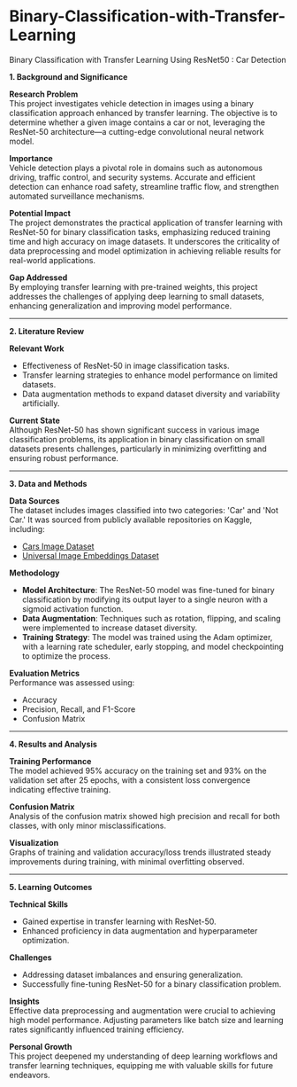 # Binary-Classification-with-Transfer-Learning
Binary Classification with Transfer Learning Using ResNet50 : Car Detection 

**1. Background and Significance**

**Research Problem**  
This project investigates vehicle detection in images using a binary classification approach enhanced by transfer learning. The objective is to determine whether a given image contains a car or not, leveraging the ResNet-50 architecture—a cutting-edge convolutional neural network model.

**Importance**  
Vehicle detection plays a pivotal role in domains such as autonomous driving, traffic control, and security systems. Accurate and efficient detection can enhance road safety, streamline traffic flow, and strengthen automated surveillance mechanisms.

**Potential Impact**  
The project demonstrates the practical application of transfer learning with ResNet-50 for binary classification tasks, emphasizing reduced training time and high accuracy on image datasets. It underscores the criticality of data preprocessing and model optimization in achieving reliable results for real-world applications.

**Gap Addressed**  
By employing transfer learning with pre-trained weights, this project addresses the challenges of applying deep learning to small datasets, enhancing generalization and improving model performance.

---

**2. Literature Review**

**Relevant Work**  
- Effectiveness of ResNet-50 in image classification tasks.  
- Transfer learning strategies to enhance model performance on limited datasets.  
- Data augmentation methods to expand dataset diversity and variability artificially.  

**Current State**  
Although ResNet-50 has shown significant success in various image classification problems, its application in binary classification on small datasets presents challenges, particularly in minimizing overfitting and ensuring robust performance.

---

**3. Data and Methods**

**Data Sources**  
The dataset includes images classified into two categories: 'Car' and 'Not Car.' It was sourced from publicly available repositories on Kaggle, including:  
- [Cars Image Dataset](https://www.kaggle.com/datasets/kshitij192/cars-image-dataset)  
- [Universal Image Embeddings Dataset](https://www.kaggle.com/datasets/rhtsingh/130k-images-512x512-universal-image-embeddings)

**Methodology**  
- **Model Architecture**: The ResNet-50 model was fine-tuned for binary classification by modifying its output layer to a single neuron with a sigmoid activation function.  
- **Data Augmentation**: Techniques such as rotation, flipping, and scaling were implemented to increase dataset diversity.  
- **Training Strategy**: The model was trained using the Adam optimizer, with a learning rate scheduler, early stopping, and model checkpointing to optimize the process.  

**Evaluation Metrics**  
Performance was assessed using:  
- Accuracy  
- Precision, Recall, and F1-Score  
- Confusion Matrix  

---

**4. Results and Analysis**

**Training Performance**  
The model achieved 95% accuracy on the training set and 93% on the validation set after 25 epochs, with a consistent loss convergence indicating effective training.

**Confusion Matrix**  
Analysis of the confusion matrix showed high precision and recall for both classes, with only minor misclassifications.  

**Visualization**  
Graphs of training and validation accuracy/loss trends illustrated steady improvements during training, with minimal overfitting observed.

---

**5. Learning Outcomes**

**Technical Skills**  
- Gained expertise in transfer learning with ResNet-50.  
- Enhanced proficiency in data augmentation and hyperparameter optimization.  

**Challenges**  
- Addressing dataset imbalances and ensuring generalization.  
- Successfully fine-tuning ResNet-50 for a binary classification problem.  

**Insights**  
Effective data preprocessing and augmentation were crucial to achieving high model performance. Adjusting parameters like batch size and learning rates significantly influenced training efficiency.  

**Personal Growth**  
This project deepened my understanding of deep learning workflows and transfer learning techniques, equipping me with valuable skills for future endeavors.
